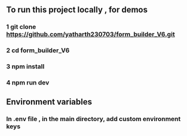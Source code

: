 ## To run this project locally , for demos 
### 1 git clone https://github.com/yatharth230703/form_builder_V6.git
### 2 cd form_builder_V6 
### 3 npm install 
### 4 npm run dev

## Environment variables 
### In .env file , in the main directory, add custom environment keys 
